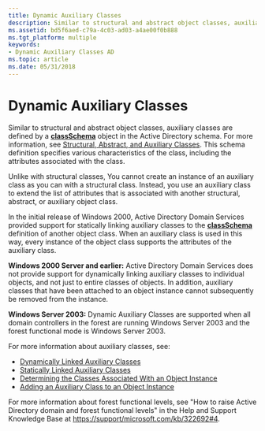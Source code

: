 ```yaml
---
title: Dynamic Auxiliary Classes
description: Similar to structural and abstract object classes, auxiliary classes are defined by a classSchema object in the Active Directory schema.
ms.assetid: bd5f6aed-c79a-4c03-ad03-a4ae00f0b888
ms.tgt_platform: multiple
keywords:
- Dynamic Auxiliary Classes AD
ms.topic: article
ms.date: 05/31/2018
---
```


# Dynamic Auxiliary Classes

Similar to structural and abstract object classes, auxiliary classes are defined by a [**classSchema**](https://msdn.microsoft.com/library/ms680982) object in the Active Directory schema. For more information, see [Structural, Abstract, and Auxiliary Classes](structural-abstract-and-auxiliary-classes.md). This schema definition specifies various characteristics of the class, including the attributes associated with the class.

Unlike with structural classes, You cannot create an instance of an auxiliary class as you can with a structural class. Instead, you use an auxiliary class to extend the list of attributes that is associated with another structural, abstract, or auxiliary object class.

In the initial release of Windows 2000, Active Directory Domain Services provided support for statically linking auxiliary classes to the [**classSchema**](https://msdn.microsoft.com/library/ms680982) definition of another object class. When an auxiliary class is used in this way, every instance of the object class supports the attributes of the auxiliary class.

**Windows 2000 Server and earlier:** Active Directory Domain Services does not provide support for dynamically linking auxiliary classes to individual objects, and not just to entire classes of objects. In addition, auxiliary classes that have been attached to an object instance cannot subsequently be removed from the instance.

**Windows Server 2003:** Dynamic Auxiliary Classes are supported when all domain controllers in the forest are running Windows Server 2003 and the forest functional mode is Windows Server 2003.

For more information about auxiliary classes, see:

-   [Dynamically Linked Auxiliary Classes](dynamically-linked-auxiliary-classes.md)
-   [Statically Linked Auxiliary Classes](statically-linked-auxiliary-classes.md)
-   [Determining the Classes Associated With an Object Instance](determining-the-classes-associated-with-an-object-instance.md)
-   [Adding an Auxiliary Class to an Object Instance](adding-an-auxiliary-class-to-an-object-instance.md)

For more information about forest functional levels, see "How to raise Active Directory domain and forest functional levels" in the Help and Support Knowledge Base at [https://support/microsoft.com/kb/322692\#4](https://go.microsoft.com/fwlink/p/?linkid=83980).

 

 




